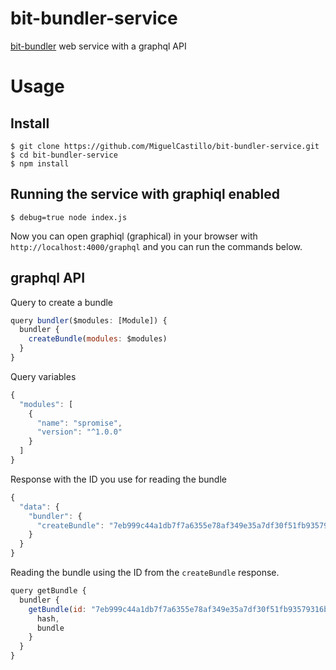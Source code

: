 # bit-bundler-service
[bit-bundler](https://github.com/MiguelCastillo/bit-bundler) web service with a graphql API


# Usage

## Install

```
$ git clone https://github.com/MiguelCastillo/bit-bundler-service.git
$ cd bit-bundler-service
$ npm install
```

## Running the service with graphiql enabled

```
$ debug=true node index.js
```

Now you can open graphiql (graphical) in your browser with `http://localhost:4000/graphql` and you can run the commands below.


## graphql API

Query to create a bundle

``` javascript
query bundler($modules: [Module]) {
  bundler {
    createBundle(modules: $modules)
  }
}
```

Query variables

``` javascript
{
  "modules": [
    {
      "name": "spromise",
      "version": "^1.0.0"
    }
  ]
}
```

Response with the ID you use for reading the bundle

``` javascript
{
  "data": {
    "bundler": {
      "createBundle": "7eb999c44a1db7f7a6355e78af349e35a7df30f51fb93579316b1bdf669d0793"
    }
  }
}
```

Reading the bundle using the ID from the `createBundle` response.

``` javascript
query getBundle {
  bundler {
    getBundle(id: "7eb999c44a1db7f7a6355e78af349e35a7df30f51fb93579316b1bdf669d0793") {
      hash,
      bundle
    }
  }
}
```
